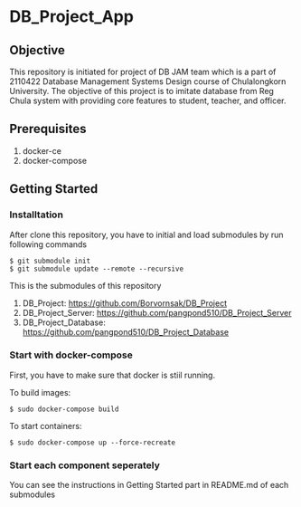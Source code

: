 # DB_Project_App

## Objective
This repository is initiated for project of DB JAM team which is a part of 2110422 Database Management Systems Design course of Chulalongkorn University. The objective of this project is to imitate database from Reg Chula system with providing core features to student, teacher, and officer.

## Prerequisites
1. docker-ce
2. docker-compose

## Getting Started

### Installtation

After clone this repository, you have to initial and load submodules by run following commands
```
$ git submodule init 
$ git submodule update --remote --recursive
```
This is the submodules of this repository
1. DB_Project: <https://github.com/Borvornsak/DB_Project>
2. DB_Project_Server: <https://github.com/pangpond510/DB_Project_Server>
3. DB_Project_Database: <https://github.com/pangpond510/DB_Project_Database>

### Start with docker-compose
First, you have to make sure that docker is stiil running.

To build images:
```
$ sudo docker-compose build 
```
To start containers:
```
$ sudo docker-compose up --force-recreate
```
### Start each component seperately
You can see the instructions in Getting Started part in README.md of each submodules